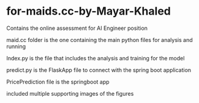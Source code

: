 # for-maids.cc-by-Mayar-Khaled
Contains the online assessment for AI Engineer position

maid.cc folder is the one containing the main python files for analysis and running

Index.py is the file that includes the analysis and training for the model

predict.py is the FlaskApp file to connect with the spring boot application

PricePrediction file is the springboot app

included multiple supporting images of the figures
